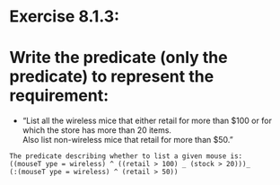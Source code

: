 # Exercise 8.1.3:

# Write the predicate (only the predicate) to represent the requirement: 
* “List all the wireless mice that either retail for more than $100 or for which the store has more than 20 items.<br>
Also list non-wireless mice that retail for more than $50.”

```
The predicate describing whether to list a given mouse is:
((mouseT ype = wireless) ^ ((retail > 100) _ (stock > 20)))_
(:(mouseT ype = wireless) ^ (retail > 50))

```
